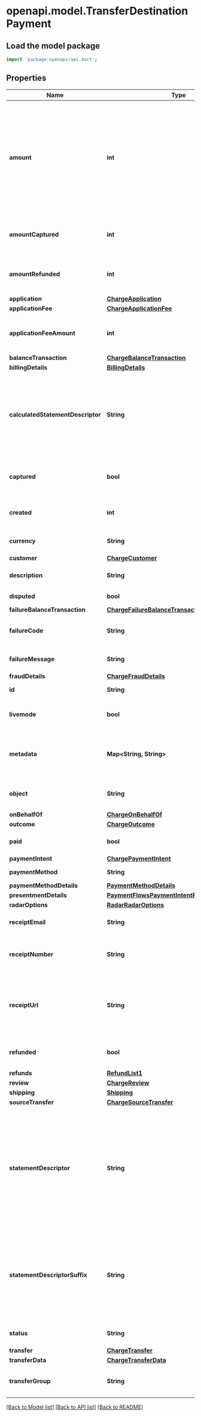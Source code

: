 # openapi.model.TransferDestinationPayment

## Load the model package
```dart
import 'package:openapi/api.dart';
```

## Properties
Name | Type | Description | Notes
------------ | ------------- | ------------- | -------------
**amount** | **int** | Amount intended to be collected by this payment. A positive integer representing how much to charge in the [smallest currency unit](https://stripe.com/docs/currencies#zero-decimal) (e.g., 100 cents to charge $1.00 or 100 to charge ¥100, a zero-decimal currency). The minimum amount is $0.50 US or [equivalent in charge currency](https://stripe.com/docs/currencies#minimum-and-maximum-charge-amounts). The amount value supports up to eight digits (e.g., a value of 99999999 for a USD charge of $999,999.99). | 
**amountCaptured** | **int** | Amount in cents (or local equivalent) captured (can be less than the amount attribute on the charge if a partial capture was made). | 
**amountRefunded** | **int** | Amount in cents (or local equivalent) refunded (can be less than the amount attribute on the charge if a partial refund was issued). | 
**application** | [**ChargeApplication**](ChargeApplication.md) |  | [optional] 
**applicationFee** | [**ChargeApplicationFee**](ChargeApplicationFee.md) |  | [optional] 
**applicationFeeAmount** | **int** | The amount of the application fee (if any) requested for the charge. [See the Connect documentation](https://stripe.com/docs/connect/direct-charges#collect-fees) for details. | [optional] 
**balanceTransaction** | [**ChargeBalanceTransaction**](ChargeBalanceTransaction.md) |  | [optional] 
**billingDetails** | [**BillingDetails**](BillingDetails.md) |  | 
**calculatedStatementDescriptor** | **String** | The full statement descriptor that is passed to card networks, and that is displayed on your customers' credit card and bank statements. Allows you to see what the statement descriptor looks like after the static and dynamic portions are combined. This value only exists for card payments. | [optional] 
**captured** | **bool** | If the charge was created without capturing, this Boolean represents whether it is still uncaptured or has since been captured. | 
**created** | **int** | Time at which the object was created. Measured in seconds since the Unix epoch. | 
**currency** | **String** | Three-letter [ISO currency code](https://www.iso.org/iso-4217-currency-codes.html), in lowercase. Must be a [supported currency](https://stripe.com/docs/currencies). | 
**customer** | [**ChargeCustomer**](ChargeCustomer.md) |  | [optional] 
**description** | **String** | An arbitrary string attached to the object. Often useful for displaying to users. | [optional] 
**disputed** | **bool** | Whether the charge has been disputed. | 
**failureBalanceTransaction** | [**ChargeFailureBalanceTransaction**](ChargeFailureBalanceTransaction.md) |  | [optional] 
**failureCode** | **String** | Error code explaining reason for charge failure if available (see [the errors section](https://stripe.com/docs/error-codes) for a list of codes). | [optional] 
**failureMessage** | **String** | Message to user further explaining reason for charge failure if available. | [optional] 
**fraudDetails** | [**ChargeFraudDetails**](ChargeFraudDetails.md) |  | [optional] 
**id** | **String** | Unique identifier for the object. | 
**livemode** | **bool** | Has the value `true` if the object exists in live mode or the value `false` if the object exists in test mode. | 
**metadata** | **Map<String, String>** | Set of [key-value pairs](https://stripe.com/docs/api/metadata) that you can attach to an object. This can be useful for storing additional information about the object in a structured format. | [default to const {}]
**object** | **String** | String representing the object's type. Objects of the same type share the same value. | 
**onBehalfOf** | [**ChargeOnBehalfOf**](ChargeOnBehalfOf.md) |  | [optional] 
**outcome** | [**ChargeOutcome**](ChargeOutcome.md) |  | [optional] 
**paid** | **bool** | `true` if the charge succeeded, or was successfully authorized for later capture. | 
**paymentIntent** | [**ChargePaymentIntent**](ChargePaymentIntent.md) |  | [optional] 
**paymentMethod** | **String** | ID of the payment method used in this charge. | [optional] 
**paymentMethodDetails** | [**PaymentMethodDetails**](PaymentMethodDetails.md) |  | [optional] 
**presentmentDetails** | [**PaymentFlowsPaymentIntentPresentmentDetails**](PaymentFlowsPaymentIntentPresentmentDetails.md) |  | [optional] 
**radarOptions** | [**RadarRadarOptions**](RadarRadarOptions.md) |  | [optional] 
**receiptEmail** | **String** | This is the email address that the receipt for this charge was sent to. | [optional] 
**receiptNumber** | **String** | This is the transaction number that appears on email receipts sent for this charge. This attribute will be `null` until a receipt has been sent. | [optional] 
**receiptUrl** | **String** | This is the URL to view the receipt for this charge. The receipt is kept up-to-date to the latest state of the charge, including any refunds. If the charge is for an Invoice, the receipt will be stylized as an Invoice receipt. | [optional] 
**refunded** | **bool** | Whether the charge has been fully refunded. If the charge is only partially refunded, this attribute will still be false. | 
**refunds** | [**RefundList1**](RefundList1.md) |  | [optional] 
**review** | [**ChargeReview**](ChargeReview.md) |  | [optional] 
**shipping** | [**Shipping**](Shipping.md) |  | [optional] 
**sourceTransfer** | [**ChargeSourceTransfer**](ChargeSourceTransfer.md) |  | [optional] 
**statementDescriptor** | **String** | For a non-card charge, text that appears on the customer's statement as the statement descriptor. This value overrides the account's default statement descriptor. For information about requirements, including the 22-character limit, see [the Statement Descriptor docs](https://docs.stripe.com/get-started/account/statement-descriptors).  For a card charge, this value is ignored unless you don't specify a `statement_descriptor_suffix`, in which case this value is used as the suffix. | [optional] 
**statementDescriptorSuffix** | **String** | Provides information about a card charge. Concatenated to the account's [statement descriptor prefix](https://docs.stripe.com/get-started/account/statement-descriptors#static) to form the complete statement descriptor that appears on the customer's statement. If the account has no prefix value, the suffix is concatenated to the account's statement descriptor. | [optional] 
**status** | **String** | The status of the payment is either `succeeded`, `pending`, or `failed`. | 
**transfer** | [**ChargeTransfer**](ChargeTransfer.md) |  | [optional] 
**transferData** | [**ChargeTransferData**](ChargeTransferData.md) |  | [optional] 
**transferGroup** | **String** | A string that identifies this transaction as part of a group. See the [Connect documentation](https://stripe.com/docs/connect/separate-charges-and-transfers#transfer-options) for details. | [optional] 

[[Back to Model list]](../README.md#documentation-for-models) [[Back to API list]](../README.md#documentation-for-api-endpoints) [[Back to README]](../README.md)



